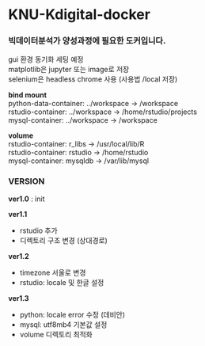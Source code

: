 # KNU-Kdigital-docker 
### 빅데이터분석가 양성과정에 필요한 도커입니다.</br>


gui 환경 동기화 세팅 예정</br>
matplotlib은 jupyter 또는 image로 저장</br>
selenium은 headless chrome 사용 (사용법 /local 저장)</br>


**bind mount**</br>
python-data-container: ../workspace -> /workspace</br>
rstudio-container: ../workspace -> /home/rstudio/projects</br>
mysql-container: ../workspace -> /workspace</br>

**volume**</br>
rstudio-container: r_libs -> /usr/local/lib/R</br>
rstudio-container: rstudio -> /home/rstudio</br>
mysql-container: mysqldb -> /var/lib/mysql</br>

### VERSION

**ver1.0** : init

**ver1.1**
- rstudio 추가
- 디렉토리 구조 변경 (상대경로)

**ver1.2**
- timezone 서울로 변경
- rstudio: locale 및 한글 설정

**ver1.3**
- python: locale error 수정 (데비안)
- mysql: utf8mb4 기본값 설정
- volume 디렉토리 최적화